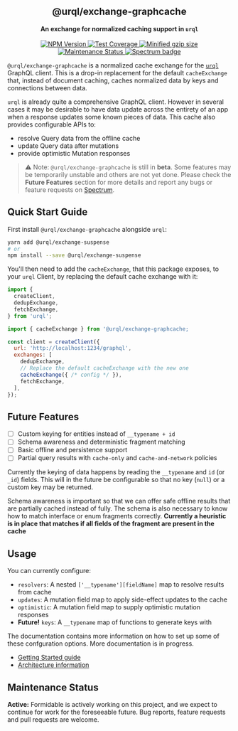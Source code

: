 <h2 align="center">@urql/exchange-graphcache</h2>
<p align="center">
<strong>An exchange for normalized caching support in <code>urql</code></strong>
<br /><br />
<a href="https://npmjs.com/package/@urql/exchange-graphcache">
  <img alt="NPM Version" src="https://img.shields.io/npm/v/@urql/exchange-graphcache.svg" />
</a>
<a href="https://codecov.io/gh/formidablelabs/urql-exchange-graphcache">
  <img alt="Test Coverage" src="https://codecov.io/gh/formidablelabs/urql-exchange-graphcache/branch/master/graph/badge.svg" />
</a>
<a href="https://bundlephobia.com/result?p=@urql/exchange-graphcache">
  <img alt="Minified gzip size" src="https://img.shields.io/bundlephobia/minzip/@urql/exchange-graphcache.svg?label=gzip%20size" />
</a>
<a href="https://github.com/FormidableLabs/urql-exchange-graphcache#maintenance-status">
  <img alt="Maintenance Status" src="https://img.shields.io/badge/maintenance-active-green.svg" />
</a>
<a href="https://spectrum.chat/urql">
  <img alt="Spectrum badge" src="https://withspectrum.github.io/badge/badge.svg" />
</a>
</p>

`@urql/exchange-graphcache` is a normalized cache exchange for the [`urql`](https://github.com/FormidableLabs/urql) GraphQL client.
This is a drop-in replacement for the default `cacheExchange` that, instead of document
caching, caches normalized data by keys and connections between data.

`urql` is already quite a comprehensive GraphQL client. However in several cases it may be
desirable to have data update across the entirety of an app when a response updates some
known pieces of data. This cache also provides configurable APIs to:

- resolve Query data from the offline cache
- update Query data after mutations
- provide optimistic Mutation responses

> ⚠️ Note: `@urql/exchange-graphcache` is still in **beta**. Some features may be
> temporarily unstable and others are not yet done. Please check the **Future Features**
> section for more details and report any bugs or feature requests on
> [Spectrum](https://spectrum.chat/urql).

## Quick Start Guide

First install `@urql/exchange-graphcache` alongside `urql`:

```sh
yarn add @urql/exchange-suspense
# or
npm install --save @urql/exchange-suspense
```

You'll then need to add the `cacheExchange`, that this package exposes, to your `urql` Client,
by replacing the default cache exchange with it:

```js
import {
  createClient,
  dedupExchange,
  fetchExchange,
} from 'urql';

import { cacheExchange } from '@urql/exchange-graphcache;

const client = createClient({
  url: 'http://localhost:1234/graphql',
  exchanges: [
    dedupExchange,
    // Replace the default cacheExchange with the new one
    cacheExchange({ /* config */ }),
    fetchExchange,
  ],
});
```

## Future Features

- [ ] Custom keying for entities instead of `__typename + id`
- [ ] Schema awareness and deterministic fragment matching
- [ ] Basic offline and persistence support
- [ ] Partial query results with `cache-only` and `cache-and-network` policies

Currently the keying of data happens by reading the `__typename` and `id` (or `_id`)
fields. This will in the future be configurable so that no key (`null`) or a custom
key may be returned.

Schema awareness is important so that we can offer safe offline results that
are partially cached instead of fully. The schema is also necessary to know
how to match interface or enum fragments correctly. **Currently a heuristic
is in place that matches if all fields of the fragment are present in the cache**

## Usage

You can currently configure:

- `resolvers`: A nested `['__typename'][fieldName]` map to resolve results from cache
- `updates`: A mutation field map to apply side-effect updates to the cache
- `optimistic`: A mutation field map to supply optimistic mutation responses
- **Future!** `keys`: A `__typename` map of functions to generate keys with

The documentation contains more information on how to set up some of these
confguration options. More documentation is in progress.

- [Getting Started guide](./docs/getting-started.md)
- [Architecture information](./docs/architecture.md)

## Maintenance Status

**Active:** Formidable is actively working on this project, and we expect to continue for work for the foreseeable future. Bug reports, feature requests and pull requests are welcome.
